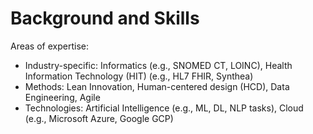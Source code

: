 # Background and Skills

<p>
Areas of expertise:
<ul>
    <li>
    Industry-specific:  Informatics (e.g., SNOMED CT, LOINC), Health Information Technology (HIT) (e.g., HL7 FHIR, Synthea)   
    </li>
    <li>
    Methods: Lean Innovation, Human-centered design (HCD), Data Engineering, Agile
    </li>
    <li>
    Technologies:  Artificial Intelligence (e.g., ML, DL, NLP tasks), Cloud (e.g., Microsoft Azure, Google GCP)
    </li>
</ul>
</p>
